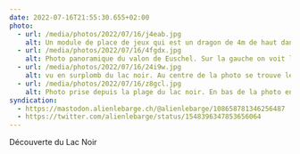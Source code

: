 ```yaml
---
date: 2022-07-16T21:55:30.655+02:00
photo:
  - url: /media/photos/2022/07/16/j4eab.jpg
    alt: Un module de place de jeux qui est un dragon de 4m de haut dans lequel les enfants peuvent monter. Ses ailes sont composées de cordages où l'on peut grimper.
  - url: /media/photos/2022/07/16/4fgdx.jpg
    alt: Photo panoramique du valon de Euschel. Sur la gauche on voit le chemin qui descend dans le fond du vallon, un cours d'eau arpente le fond de la vallée de gauche à droite. En face, on peut voir une chaîne de montagne dans parmis lesquelles se trouve le sommet du Spitzflue
  - url: /media/photos/2022/07/16/24i9w.jpg
    alt: vu en surplomb du lac noir. Au centre de la photo se trouve le lac noir. Sur la rive du bas un chemin longe le lac. Sur la rive au-dessus, on peut voir le camping ainsi que le camps de vacances du village Schwarzsee Bad.
  - url: /media/photos/2022/07/16/z8gcl.jpg
    alt: Photo prise depuis la plage du lac noir. En bas de la photo en premier plan, on voit le lac. On va deuxième plan se trouve la chaine de montage du Ripa.
syndication:
  - https://mastodon.alienlebarge.ch/@alienlebarge/108658781346256487
  - https://twitter.com/alienlebarge/status/1548396347853656064
---
```

Découverte du Lac Noir
